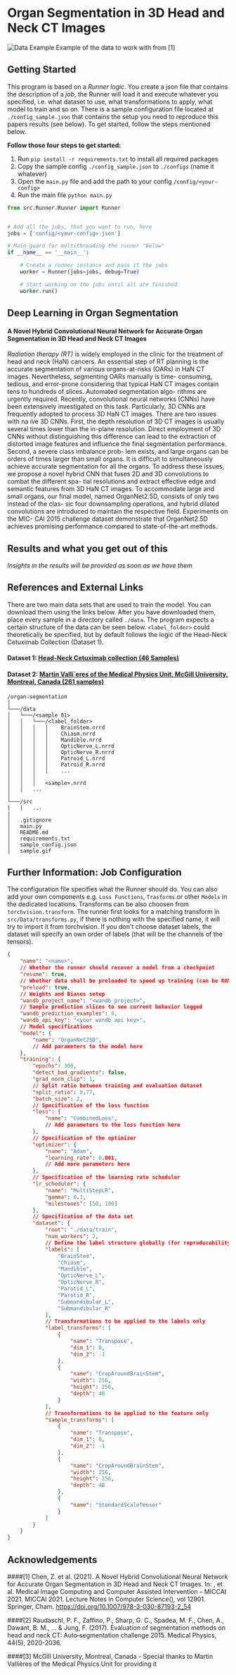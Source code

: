 # Organ Segmentation in 3D Head and Neck CT Images

![Data Example](./sample.gif)
Example of the data to work with from [1]

## Getting Started

This program is based on a *Runner logic*. You create a json file that contains the 
description of a *job*, the Runner will load it and execute whatever you specified, 
i.e. what dataset to use, what transformations to apply, what model to train and so on.
There is a sample configuration file located at `./config_sample.json` that contains the
setup you need to reproduce this papers results (see below). To get started, follow the
steps mentioned below.

**Follow those four steps to get started:**

1) Run `pip install -r requirements.txt` to install all required packages
2) Copy the sample config `./config_sample.json` to `./configs` (name it whatever)
3) Open the `main.py` file and add the path to your config `/config/<your-config>` 
4) Run the main file `python main.py`

```python
from src.Runner.Runner import Runner


# Add all the jobs, that you want to run, here
jobs = ['config/<your-config>.json']

# Main guard for multithreading the runner "below"
if __name__ == '__main__':

    # Create a runner instance and pass it the jobs
    worker = Runner(jobs=jobs, debug=True)

    # Start working on the jobs until all are finished
    worker.run()
```

## Deep Learning in Organ Segmentation

#### A Novel Hybrid Convolutional Neural Network for Accurate Organ Segmentation  in 3D Head and Neck CT Images

*Radiation therapy (RT)* is widely employed in the clinic for the treatment of head and neck (HaN) cancers. An essential 
step of RT planning is the accurate segmentation of various organs-at-risks (OARs) in HaN CT images. Nevertheless, 
segmenting OARs manually is time- consuming, tedious, and error-prone considering that typical HaN CT images contain 
tens to hundreds of slices. Automated segmentation algo- rithms are urgently required. Recently, convolutional neural 
networks (CNNs) have been extensively investigated on this task. Particularly, 3D CNNs are frequently adopted to process 
3D HaN CT images. There are two issues with na ̈ıve 3D CNNs. First, the depth resolution of 3D CT images is usually 
several times lower than the in-plane resolution. Direct employment of 3D CNNs without distinguishing this difference 
can lead to the extraction of distorted image features and influence the final segmentation performance. Second, a 
severe class imbalance prob- lem exists, and large organs can be orders of times larger than small organs. It is 
difficult to simultaneously achieve accurate segmentation for all the organs. To address these issues, we propose a 
novel hybrid CNN that fuses 2D and 3D convolutions to combat the different spa- tial resolutions and extract effective 
edge and semantic features from 3D HaN CT images. To accommodate large and small organs, our final model, named 
OrganNet2.5D, consists of only two instead of the clas- sic four downsampling operations, and hybrid dilated 
convolutions are introduced to maintain the respective field. Experiments on the MIC- CAI 2015 challenge dataset
demonstrate that OrganNet2.5D achieves promising performance compared to state-of-the-art methods.


## Results and what you get out of this

*Insights in the results will be provided as soon as we have them* 

## References and External Links

There are two main data sets that are used to train the model. You can download them using the links below. After you 
have downloaded them, place every sample in a directory called `./data`. The program expects a certain structure of the
data can be seen below. `<label_folder>` could theoretically be specified, but by default follows the logic of the
Head-Neck Cetuximab Collection (Dataset 1).

#### Dataset 1: [Head-Neck Cetuximab collection (46 Samples)](https://www.imagenglab.com/newsite/pddca/ "Dataset 1")
#### Dataset 2: [Martin Valli`eres of the Medical Physics Unit, McGill University, Montreal, Canada (261 samples)](https://wiki.cancerimagingarchive.net/display/Public/Head-Neck-PET-CT "Dataset 2")

```
/organ-segmentation
│   
└───/data
│   └───/<sample 01>
│   │   └───/<label_folder>
│   │   │   │    BrainStem.nrrd
│   │   │   │    Chiasm.nrrd
│   │   │   │    Mandible.nrrd
│   │   │   │    OpticNerve_L.nrrd
│   │   │   │    OpticNerve_R.nrrd
│   │   │   │    Patroid_L.nrrd
│   │   │   │    Patroid_R.nrrd
│   │   │   │    ...
│   │   │   
│   │   │   <sample>.nrrd
│   │   ...
│   
└───/src
|   |   ...
|   
│   .gitignore
│   main.py
│   README.md    
│   requirements.txt
│   sample_config.json    
│   sample.gif       
```

## Further Information: Job Configuration

The configuration file specifies what the Runner should do. You can also add your own 
components e.g. `Loss Functions`, `Trasforms` or other `Models` in the dedicated locations.
Transforms can be also choosen from `torchvision.transform`. The runner first looks for a
matching transform in `src/Data/transforms.py`, if there is nothing with the specified name, 
it will try to import it from torchvision. If you don't choose dataset labels, the dataset
will specify an own order of labels (that will be the channels of the tensors). 

```json
{
    "name": "<name>",
    // Whether the runner should recover a model from a checkpoint
    "resume": true, 
    // Whether data shall be preloaded to speed up training (can be RAM-intensive) 
    "preload": true,
    // Weights and Biases setup
    "wandb_project_name": "<wandb project>",
    // Sample prediction slices to see current behavior logged 
    "wandb_prediction_examples": 8,
    "wandb_api_key": "<your wandb api key>",
    // Model specifications
    "model": {
        "name": "OrganNet25D",
        // Add parameters to the model here
    },
    "training": {
        "epochs": 300,
        "detect_bad_gradients": false,
        "grad_norm_clip": 1,
        // Split ratio between training and evaluation dataset
        "split_ratio": 0.77,
        "batch_size": 2,
        // Specification of the loss function 
        "loss": {
            "name": "CombinedLoss",
            // Add parameters to the loss function here
        },
        // Specification of the optimizer
        "optimizer": {
            "name": "Adam",
            "learning_rate": 0.001,
            // Add more parameters here
        },
        // Specification of the learning rate scheduler
        "lr_scheduler": {
            "name": "MultiStepLR",
            "gamma": 0.1,
            "milestones": [50, 100]
        },
        // Specification of the data set
        "dataset": {
            "root": "./data/train",
            "num_workers": 2,
            // Define the label structure globally (for reproducability)
            "labels": [
                "BrainStem",
                "Chiasm",
                "Mandible",
                "OpticNerve_L",
                "OpticNerve_R",
                "Parotid_L",
                "Parotid_R",
                "Submandibular_L",
                "Submandibular_R"
            ],
            // Transformations to be applied to the labels only
            "label_transforms": [
                {
                    "name": "Transpose",
                    "dim_1": 0,
                    "dim_2": -1
                },
                {
                    "name": "CropAroundBrainStem",
                    "width": 256,
                    "height": 256,
                    "depth": 48
                }
            ],
            // Transformations to be applied to the feature only
            "sample_transforms": [
                {
                    "name": "Transpose",
                    "dim_1": 0,
                    "dim_2": -1
                },
                {
                    "name": "CropAroundBrainStem",
                    "width": 256,
                    "height": 256,
                    "depth": 48
                },
                {
                    "name": "StandardScaleTensor"
                }
            ]
        }
    }
}
```


## Acknowledgements

####[1] 
Chen, Z. et al. (2021). A Novel Hybrid Convolutional Neural Network for Accurate Organ Segmentation in 3D Head and Neck 
CT Images. In: , et al. Medical Image Computing and Computer Assisted Intervention – MICCAI 2021. MICCAI 2021. Lecture 
Notes in Computer Science(), vol 12901. Springer, Cham. https://doi.org/10.1007/978-3-030-87193-2_54

####[2] 
Raudaschl, P. F., Zaffino, P., Sharp, G. C., Spadea, M. F., Chen, A., Dawant, B. M., … & Jung, F. (2017).
Evaluation of segmentation methods on head and neck CT: Auto‐segmentation challenge 2015.
Medical Physics, 44(5), 2020-2036.

####[3] 
McGill University, Montreal, Canada - Special thanks to Martin Vallières of the Medical Physics Unit for providing it